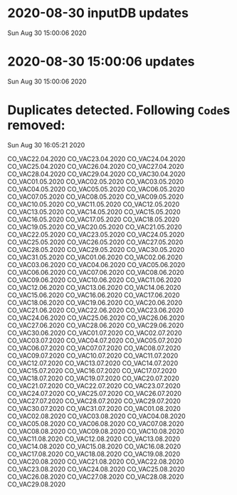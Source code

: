 
# 2020-08-30 inputDB updates 
 Sun Aug 30 15:00:06 2020 


# 2020-08-30 15:00:06 updates 
 Sun Aug 30 15:00:06 2020 


# Duplicates detected. Following `Code`s removed: 
 Sun Aug 30 16:05:21 2020 

CO_VAC22.04.2020
CO_VAC23.04.2020
CO_VAC24.04.2020
CO_VAC25.04.2020
CO_VAC26.04.2020
CO_VAC27.04.2020
CO_VAC28.04.2020
CO_VAC29.04.2020
CO_VAC30.04.2020
CO_VAC01.05.2020
CO_VAC02.05.2020
CO_VAC03.05.2020
CO_VAC04.05.2020
CO_VAC05.05.2020
CO_VAC06.05.2020
CO_VAC07.05.2020
CO_VAC08.05.2020
CO_VAC09.05.2020
CO_VAC10.05.2020
CO_VAC11.05.2020
CO_VAC12.05.2020
CO_VAC13.05.2020
CO_VAC14.05.2020
CO_VAC15.05.2020
CO_VAC16.05.2020
CO_VAC17.05.2020
CO_VAC18.05.2020
CO_VAC19.05.2020
CO_VAC20.05.2020
CO_VAC21.05.2020
CO_VAC22.05.2020
CO_VAC23.05.2020
CO_VAC24.05.2020
CO_VAC25.05.2020
CO_VAC26.05.2020
CO_VAC27.05.2020
CO_VAC28.05.2020
CO_VAC29.05.2020
CO_VAC30.05.2020
CO_VAC31.05.2020
CO_VAC01.06.2020
CO_VAC02.06.2020
CO_VAC03.06.2020
CO_VAC04.06.2020
CO_VAC05.06.2020
CO_VAC06.06.2020
CO_VAC07.06.2020
CO_VAC08.06.2020
CO_VAC09.06.2020
CO_VAC10.06.2020
CO_VAC11.06.2020
CO_VAC12.06.2020
CO_VAC13.06.2020
CO_VAC14.06.2020
CO_VAC15.06.2020
CO_VAC16.06.2020
CO_VAC17.06.2020
CO_VAC18.06.2020
CO_VAC19.06.2020
CO_VAC20.06.2020
CO_VAC21.06.2020
CO_VAC22.06.2020
CO_VAC23.06.2020
CO_VAC24.06.2020
CO_VAC25.06.2020
CO_VAC26.06.2020
CO_VAC27.06.2020
CO_VAC28.06.2020
CO_VAC29.06.2020
CO_VAC30.06.2020
CO_VAC01.07.2020
CO_VAC02.07.2020
CO_VAC03.07.2020
CO_VAC04.07.2020
CO_VAC05.07.2020
CO_VAC06.07.2020
CO_VAC07.07.2020
CO_VAC08.07.2020
CO_VAC09.07.2020
CO_VAC10.07.2020
CO_VAC11.07.2020
CO_VAC12.07.2020
CO_VAC13.07.2020
CO_VAC14.07.2020
CO_VAC15.07.2020
CO_VAC16.07.2020
CO_VAC17.07.2020
CO_VAC18.07.2020
CO_VAC19.07.2020
CO_VAC20.07.2020
CO_VAC21.07.2020
CO_VAC22.07.2020
CO_VAC23.07.2020
CO_VAC24.07.2020
CO_VAC25.07.2020
CO_VAC26.07.2020
CO_VAC27.07.2020
CO_VAC28.07.2020
CO_VAC29.07.2020
CO_VAC30.07.2020
CO_VAC31.07.2020
CO_VAC01.08.2020
CO_VAC02.08.2020
CO_VAC03.08.2020
CO_VAC04.08.2020
CO_VAC05.08.2020
CO_VAC06.08.2020
CO_VAC07.08.2020
CO_VAC08.08.2020
CO_VAC09.08.2020
CO_VAC10.08.2020
CO_VAC11.08.2020
CO_VAC12.08.2020
CO_VAC13.08.2020
CO_VAC14.08.2020
CO_VAC15.08.2020
CO_VAC16.08.2020
CO_VAC17.08.2020
CO_VAC18.08.2020
CO_VAC19.08.2020
CO_VAC20.08.2020
CO_VAC21.08.2020
CO_VAC22.08.2020
CO_VAC23.08.2020
CO_VAC24.08.2020
CO_VAC25.08.2020
CO_VAC26.08.2020
CO_VAC27.08.2020
CO_VAC28.08.2020
CO_VAC29.08.2020